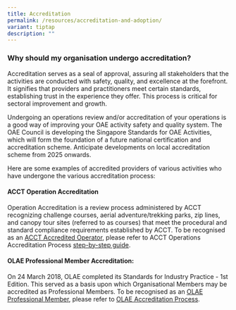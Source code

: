 ```yaml
---
title: Accreditation
permalink: /resources/accreditation-and-adoption/
variant: tiptap
description: ""
---
```

<h3>Why should my organisation undergo accreditation?</h3>
<p>Accreditation serves as a seal of approval, assuring all stakeholders
that the activities are conducted with safety, quality, and excellence
at the forefront. It signifies that providers and practitioners meet certain
standards, establishing trust in the experience they offer. This process
is critical for sectoral improvement and growth.</p>
<p>Undergoing an operations review and/or accreditation of your operations
is a good way of improving your OAE activity safety and quality system.
The OAE Council is developing the Singapore Standards for OAE Activities,
which will form the foundation of a future national certification and accreditation
scheme. Anticipate developments on local accreditation scheme from 2025
onwards.</p>
<p>Here are some examples of accredited providers of various activities who
have undergone the various accreditation process:</p>
<h4>ACCT Operation Accreditation</h4>
<p>Operation Accreditation is a review process administered by ACCT recognizing
challenge courses, aerial adventure/trekking parks, zip lines, and canopy
tour sites (referred to as courses) that meet the procedural and standard
compliance requirements established by ACCT. To be recognised as an <a href="https://www.acctinfo.org/accredited-operations" rel="noopener noreferrer nofollow" target="_blank">ACCT Accredited Operator</a>,
please refer to ACCT Operations Accreditation Process <a href="https://www.acctinfo.org/operation-accreditation-process/" rel="noopener noreferrer nofollow" target="_blank">step-by-step guide</a>.</p>
<h4>OLAE Professional Member Accreditation:</h4>
<p>On 24 March 2018, OLAE completed its Standards for Industry Practice -
1st Edition. This served as a basis upon which Organisational Members may
be accredited as Professional Members. To be recognised as an <a href="https://www.olae.sg/our-members" rel="noopener noreferrer nofollow" target="_blank">OLAE Professional Member</a>,
please refer to <a href="https://www.olae.sg/accreditationprofessionalmembers" rel="noopener noreferrer nofollow" target="_blank">OLAE Accreditation Process</a>.</p>
<p></p>